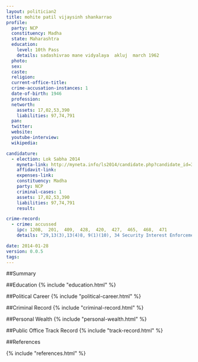 ```yaml
---
layout: politician2
title: mohite patil vijaysinh shankarrao
profile: 
  party: NCP
  constituency: Madha
  state: Maharashtra
  education: 
    level: 10th Pass
    details: sadashivrao mane vidyalaya  akluj  march 1962
  photo: 
  sex: 
  caste: 
  religion: 
  current-office-title: 
  crime-accusation-instances: 1
  date-of-birth: 1946
  profession: 
  networth: 
    assets: 17,02,53,390
    liabilities: 97,74,791
  pan: 
  twitter: 
  website: 
  youtube-interview: 
  wikipedia: 

candidature: 
  - election: Lok Sabha 2014
    myneta-link: http://myneta.info/ls2014/candidate.php?candidate_id=3565
    affidavit-link: 
    expenses-link: 
    constituency: Madha 
    party: NCP
    criminal-cases: 1
    assets: 17,02,53,390
    liabilities: 97,74,791
    result:  

crime-record: 
  - crime: accussed
    ipc: 120B,  201,  409,  428,  420,  427,  465,  468,  471
    details: "29,13(3),13(4)8, 9(1)(10), 34 Security Interest Enforcement Act 202 Case No. 72/2011 JMFC Koregaon Date 14.10.2011, Magistrate Dist Court Satara Criminal Revision No. 108/11, Maharashtra Mumbai High Court Criminal Apilate Juridiction Reet Petition no. 3782/11 High Court Criminal Apilate Juridiction Criminal Reet Petition 3657/12" 

date: 2014-01-28
version: 0.0.5
tags: 
---
```

##Summary


##Education
{% include "education.html" %}


##Political Career
{% include "political-career.html" %}


##Criminal Record
{% include "criminal-record.html" %}


##Personal Wealth
{% include "personal-wealth.html" %}


##Public Office Track Record
{% include "track-record.html" %}


##References


{% include "references.html" %}